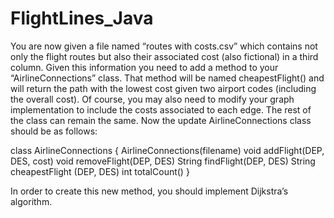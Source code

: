 # FlightLines_Java

 You are now given a file named “routes with costs.csv” which contains not only the flight routes but also their associated cost (also fictional) in a third column.
Given this information you need to add a method to your “AirlineConnections” class. That method will be named cheapestFlight() and will return the path with the lowest cost given two airport codes (including the overall cost). Of course, you may also need to modify your graph implementation to include the costs associated to each edge. The rest of the class can remain the same. Now the update AirlineConnections class should be as follows:


class AirlineConnections {
 AirlineConnections(filename) void addFlight(DEP, DES, cost) 
void removeFlight(DEP, DES)
String findFlight(DEP, DES)
String cheapestFlight (DEP, DES)
int totalCount()
}

In order to create this new method, you should implement Dijkstra’s algorithm.

